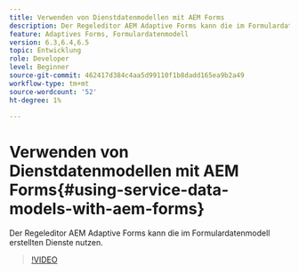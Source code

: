 ```yaml
---
title: Verwenden von Dienstdatenmodellen mit AEM Forms
description: Der Regeleditor AEM Adaptive Forms kann die im Formulardatenmodell erstellten Dienste nutzen.
feature: Adaptives Forms, Formulardatenmodell
version: 6.3,6.4,6.5
topic: Entwicklung
role: Developer
level: Beginner
source-git-commit: 462417d384c4aa5d99110f1b8dadd165ea9b2a49
workflow-type: tm+mt
source-wordcount: '52'
ht-degree: 1%

---
```



# Verwenden von Dienstdatenmodellen mit AEM Forms{#using-service-data-models-with-aem-forms}

Der Regeleditor AEM Adaptive Forms kann die im Formulardatenmodell erstellten Dienste nutzen.

>[!VIDEO](https://video.tv.adobe.com/v/17739/?quality=9&learn=on)

